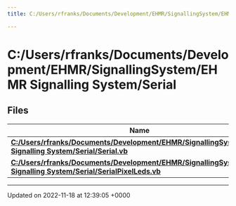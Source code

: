 ```yaml
---
title: C:/Users/rfranks/Documents/Development/EHMR/SignallingSystem/EHMR Signalling System/Serial

---
```


# C:/Users/rfranks/Documents/Development/EHMR/SignallingSystem/EHMR Signalling System/Serial



## Files

| Name           |
| -------------- |
| **[C:/Users/rfranks/Documents/Development/EHMR/SignallingSystem/EHMR Signalling System/Serial/Serial.vb](/SignallingSystem-doc/vb/Files/Serial_8vb/#file-serial.vb)**  |
| **[C:/Users/rfranks/Documents/Development/EHMR/SignallingSystem/EHMR Signalling System/Serial/SerialPixelLeds.vb](/SignallingSystem-doc/vb/Files/SerialPixelLeds_8vb/#file-serialpixelleds.vb)**  |






-------------------------------

Updated on 2022-11-18 at 12:39:05 +0000
